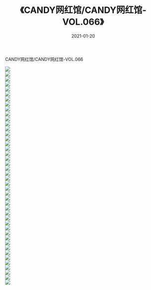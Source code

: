 ﻿---
layout: post
title:  《CANDY网红馆/CANDY网红馆-VOL.066》
date:   2021-01-20
img: http://img.660000.xyz/Sharelink/网络美图/2021/CANDY网红馆/CANDY网红馆-VOL.066/000.jpg
categories: [美女, 清纯, 唯美]
---

CANDY网红馆/CANDY网红馆-VOL.066

 ![](http://img.660000.xyz/Sharelink/网络美图/2021/CANDY网红馆/CANDY网红馆-VOL.066/001.jpg) <br>![](http://img.660000.xyz/Sharelink/网络美图/2021/CANDY网红馆/CANDY网红馆-VOL.066/002.jpg) <br>![](http://img.660000.xyz/Sharelink/网络美图/2021/CANDY网红馆/CANDY网红馆-VOL.066/003.jpg) <br>![](http://img.660000.xyz/Sharelink/网络美图/2021/CANDY网红馆/CANDY网红馆-VOL.066/004.jpg) <br>![](http://img.660000.xyz/Sharelink/网络美图/2021/CANDY网红馆/CANDY网红馆-VOL.066/005.jpg) <br>![](http://img.660000.xyz/Sharelink/网络美图/2021/CANDY网红馆/CANDY网红馆-VOL.066/006.jpg) <br>![](http://img.660000.xyz/Sharelink/网络美图/2021/CANDY网红馆/CANDY网红馆-VOL.066/007.jpg) <br>![](http://img.660000.xyz/Sharelink/网络美图/2021/CANDY网红馆/CANDY网红馆-VOL.066/008.jpg) <br>![](http://img.660000.xyz/Sharelink/网络美图/2021/CANDY网红馆/CANDY网红馆-VOL.066/009.jpg) <br>![](http://img.660000.xyz/Sharelink/网络美图/2021/CANDY网红馆/CANDY网红馆-VOL.066/010.jpg) <br>![](http://img.660000.xyz/Sharelink/网络美图/2021/CANDY网红馆/CANDY网红馆-VOL.066/011.jpg) <br>![](http://img.660000.xyz/Sharelink/网络美图/2021/CANDY网红馆/CANDY网红馆-VOL.066/012.jpg) <br>![](http://img.660000.xyz/Sharelink/网络美图/2021/CANDY网红馆/CANDY网红馆-VOL.066/013.jpg) <br>![](http://img.660000.xyz/Sharelink/网络美图/2021/CANDY网红馆/CANDY网红馆-VOL.066/014.jpg) <br>![](http://img.660000.xyz/Sharelink/网络美图/2021/CANDY网红馆/CANDY网红馆-VOL.066/015.jpg) <br>![](http://img.660000.xyz/Sharelink/网络美图/2021/CANDY网红馆/CANDY网红馆-VOL.066/016.jpg) <br>![](http://img.660000.xyz/Sharelink/网络美图/2021/CANDY网红馆/CANDY网红馆-VOL.066/017.jpg) <br>![](http://img.660000.xyz/Sharelink/网络美图/2021/CANDY网红馆/CANDY网红馆-VOL.066/018.jpg) <br>![](http://img.660000.xyz/Sharelink/网络美图/2021/CANDY网红馆/CANDY网红馆-VOL.066/019.jpg) <br>![](http://img.660000.xyz/Sharelink/网络美图/2021/CANDY网红馆/CANDY网红馆-VOL.066/020.jpg) <br>![](http://img.660000.xyz/Sharelink/网络美图/2021/CANDY网红馆/CANDY网红馆-VOL.066/021.jpg) <br>![](http://img.660000.xyz/Sharelink/网络美图/2021/CANDY网红馆/CANDY网红馆-VOL.066/022.jpg) <br>![](http://img.660000.xyz/Sharelink/网络美图/2021/CANDY网红馆/CANDY网红馆-VOL.066/023.jpg) <br>![](http://img.660000.xyz/Sharelink/网络美图/2021/CANDY网红馆/CANDY网红馆-VOL.066/024.jpg) <br>![](http://img.660000.xyz/Sharelink/网络美图/2021/CANDY网红馆/CANDY网红馆-VOL.066/025.jpg) <br>![](http://img.660000.xyz/Sharelink/网络美图/2021/CANDY网红馆/CANDY网红馆-VOL.066/026.jpg) <br>![](http://img.660000.xyz/Sharelink/网络美图/2021/CANDY网红馆/CANDY网红馆-VOL.066/027.jpg) <br>![](http://img.660000.xyz/Sharelink/网络美图/2021/CANDY网红馆/CANDY网红馆-VOL.066/028.jpg) <br>![](http://img.660000.xyz/Sharelink/网络美图/2021/CANDY网红馆/CANDY网红馆-VOL.066/029.jpg) <br>![](http://img.660000.xyz/Sharelink/网络美图/2021/CANDY网红馆/CANDY网红馆-VOL.066/030.jpg) <br>![](http://img.660000.xyz/Sharelink/网络美图/2021/CANDY网红馆/CANDY网红馆-VOL.066/031.jpg) <br>![](http://img.660000.xyz/Sharelink/网络美图/2021/CANDY网红馆/CANDY网红馆-VOL.066/032.jpg) <br>![](http://img.660000.xyz/Sharelink/网络美图/2021/CANDY网红馆/CANDY网红馆-VOL.066/033.jpg) <br>![](http://img.660000.xyz/Sharelink/网络美图/2021/CANDY网红馆/CANDY网红馆-VOL.066/034.jpg) <br>![](http://img.660000.xyz/Sharelink/网络美图/2021/CANDY网红馆/CANDY网红馆-VOL.066/035.jpg) <br>![](http://img.660000.xyz/Sharelink/网络美图/2021/CANDY网红馆/CANDY网红馆-VOL.066/036.jpg) <br>![](http://img.660000.xyz/Sharelink/网络美图/2021/CANDY网红馆/CANDY网红馆-VOL.066/037.jpg) <br>![](http://img.660000.xyz/Sharelink/网络美图/2021/CANDY网红馆/CANDY网红馆-VOL.066/038.jpg) <br>![](http://img.660000.xyz/Sharelink/网络美图/2021/CANDY网红馆/CANDY网红馆-VOL.066/039.jpg) <br>![](http://img.660000.xyz/Sharelink/网络美图/2021/CANDY网红馆/CANDY网红馆-VOL.066/040.jpg) <br>![](http://img.660000.xyz/Sharelink/网络美图/2021/CANDY网红馆/CANDY网红馆-VOL.066/041.jpg) <br>![](http://img.660000.xyz/Sharelink/网络美图/2021/CANDY网红馆/CANDY网红馆-VOL.066/042.jpg) <br>![](http://img.660000.xyz/Sharelink/网络美图/2021/CANDY网红馆/CANDY网红馆-VOL.066/043.jpg) <br>![](http://img.660000.xyz/Sharelink/网络美图/2021/CANDY网红馆/CANDY网红馆-VOL.066/044.jpg) <br>